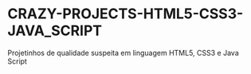# CRAZY-PROJECTS-HTML5-CSS3-JAVA_SCRIPT
Projetinhos de qualidade suspeita em linguagem HTML5, CSS3 e Java Script